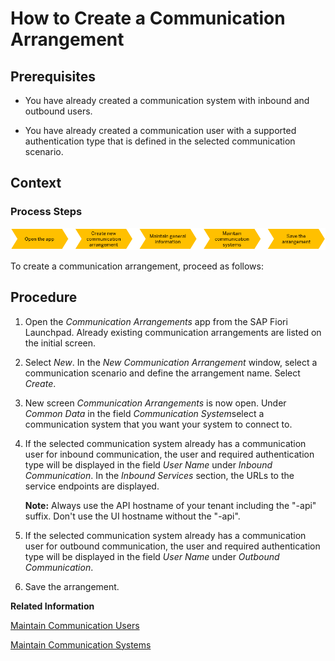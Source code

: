 <!-- loioa0771f6765f54e1c8193ad8582a32edb -->

# How to Create a Communication Arrangement



<a name="loioa0771f6765f54e1c8193ad8582a32edb__HowToCreateCommunArrangements_prerequisites"/>

## Prerequisites

-   You have already created a communication system with inbound and outbound users.

-   You have already created a communication user with a supported authentication type that is defined in the selected communication scenario.




<a name="loioa0771f6765f54e1c8193ad8582a32edb__HowToCreateCommunArrangements_context"/>

## Context



### Process Steps

![](images/Create_Communication_Arrangement_76fd898.png)

To create a communication arrangement, proceed as follows:



<a name="loioa0771f6765f54e1c8193ad8582a32edb__HowToCreateCommArrangements_steps"/>

## Procedure

1.  Open the *Communication Arrangements* app from the SAP Fiori Launchpad. Already existing communication arrangements are listed on the initial screen.

2.  Select *New*. In the *New Communication Arrangement* window, select a communication scenario and define the arrangement name. Select *Create*.

3.  New screen *Communication Arrangements* is now open. Under *Common Data* in the field *Communication System*select a communication system that you want your system to connect to.

4.  If the selected communication system already has a communication user for inbound communication, the user and required authentication type will be displayed in the field *User Name* under *Inbound Communication*. In the *Inbound Services* section, the URLs to the service endpoints are displayed.

     **Note:** Always use the API hostname of your tenant including the "-api" suffix. Don't use the UI hostname without the "-api".

5.  If the selected communication system already has a communication user for outbound communication, the user and required authentication type will be displayed in the field *User Name* under *Outbound Communication*.

6.  Save the arrangement.


**Related Information**  


[Maintain Communication Users](maintain-communication-users-eef80dd.md "You can use this app to create and edit communication users. Communication users are used by solutions to authenticate themselves to be able to post data.")

[Maintain Communication Systems](maintain-communication-systems-15663c1.md "You can use this app to create communication systems. Communication systems are created to enable the communication among different systems.")

